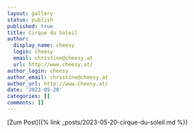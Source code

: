 ```yaml
---
layout: gallery
status: publish
published: true
title: Cirque du Soleil
author:
  display_name: cheesy
  login: cheesy
  email: christine@cheesy.at
  url: http://www.cheesy.at/
author_login: cheesy
author_email: christine@cheesy.at
author_url: http://www.cheesy.at/
date: '2023-05-20'
categories: []
comments: []
--- 
```


[Zum Post]({% link _posts/2023-05-20-cirque-du-soleil.md %})
